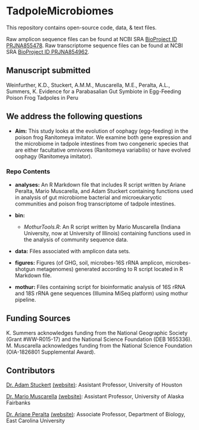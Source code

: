 # TadpoleMicrobiomes

This repository contains open-source code, data, & text files.

Raw amplicon sequence files can be found at NCBI SRA [BioProject ID PRJNA855478](https://www.ncbi.nlm.nih.gov/bioproject/PRJNA855478).
Raw transcriptome sequence files can be found at NCBI SRA [BioProject ID PRJNA854962](https://www.ncbi.nlm.nih.gov/bioproject/PRJNA854962).

## Manuscript submitted
Weinfurther, K.D., Stuckert, A.M.M., Muscarella, M.E., Peralta, A.L., Summers, K. Evidence for a Parabasalian Gut Symbiote in Egg-Feeding Poison Frog Tadpoles in Peru

## We address the following questions

* **Aim:** This study looks at the evolution of oophagy (egg-feeding) in the poison frog Ranitomeya imitator. We examine both gene expression and the microbiome in tadpole intestines from two congeneric species that are either facultative omnivores (Ranitomeya variabilis) or have evolved oophagy (Ranitomeya imitator).

### Repo Contents

* **analyses:** An R Markdown file that includes R script written by Ariane Peralta, Mario Muscarella, and Adam Stuckert containing functions used in analysis of gut microbiome bacterial and microeukaryotic communities and poison frog transcriptome of tadpole intestines.

* **bin:** 
	* *MothurTools.R*: An R script written by Mario Muscarella (Indiana University, now at University of Illinois) containing functions used in the analysis of community sequence data.

* **data:** Files associated with amplicon data sets. 

* **figures:** Figures (of GHG, soil, microbes-16S rRNA amplicon, microbes-shotgun metagenomes) generated according to R script located in R Markdown file.

* **mothur:** Files containing script for bioinformatic analysis of 16S rRNA and 18S rRNA gene sequences (Illumina MiSeq platform) using mothur pipeline.

## Funding Sources
K. Summers acknowledges funding from the National Geographic Society (Grant #WW-R015-17) and the National Science Foundation (DEB 1655336). M. Muscarella acknowledges funding from the National Science Foundation (OIA-1826801 Supplemental Award). 

## Contributors

[Dr. Adam Stuckert](stuckerta@gmail.com) [(website)](https://adamstuckert.weebly.com/): Assistant Professor, University of Houston

[Dr. Mario Muscarella](mario.e.muscarella@gmail.com) [(website)](http://mmuscarella.github.io/): Assistant Professor, University of Alaska Fairbanks

[Dr. Ariane Peralta](mailto:peraltaa@ecu.edu) [(website)](http://www.peraltalab.com): Associate Professor, Department of Biology, East Carolina University
